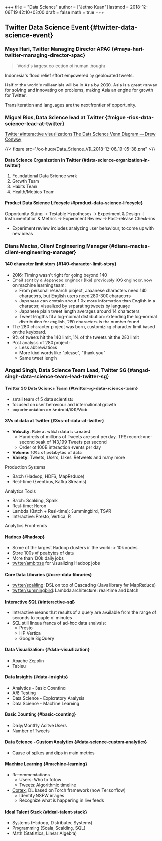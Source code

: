 +++
title = "Data Science"
author = ["Jethro Kuan"]
lastmod = 2018-12-06T19:42:10+08:00
draft = false
math = true
+++

## Twitter Data Science Event {#twitter-data-science-event}


### Maya Hari, Twitter Managing Director APAC {#maya-hari-twitter-managing-director-apac}

> World's largest collection of human thought

Indonesia's flood relief effort empowered by geolocated tweets.

Half of the world's millennials will be in Asia by 2020. Asia is a
great canvas for solving and innovating on problems, making Asia an
engine for growth for Twitter.

Transliteration and languages are the next frontier of opportunity.


### Miguel Rios, Data Science lead at Twitter {#miguel-rios-data-science-lead-at-twitter}

[Twitter #interactive visualizations](https://interactive.twitter.com/)
[The Data Science Venn Diagram — Drew Conway](http://drewconway.com/zia/2013/3/26/the-data-science-venn-diagram)

{{< figure src="/ox-hugo/Data_Science_VD_2018-12-06_19-05-38.png" >}}


#### Data Science Organization in Twitter {#data-science-organization-in-twitter}

1.  Foundational Data Science work
2.  Growth Team
3.  Habits Team
4.  Health/Metrics Team


#### Product Data Science Lifecycle {#product-data-science-lifecycle}

Opportunity Sizing -> Testable Hypotheses -> Experiment & Design ->
Instrumentation & Metrics -> Experiment Review -> Post-release
Check-ins

-   Experiment review includes analyzing user behaviour, to come up with
    new ideas


### Diana Macias, Client Engineering Manager {#diana-macias-client-engineering-manager}


#### 140 character limit story {#140-character-limit-story}

-   2016: Timing wasn't right for going beyond 140
-   Email sent by a Japanese engineer (Iku) previously iOS engineer,
    now on machine learning team:
    -   From personal research project, Japanese characters need 140 characters, but English users need
        280-300 characters
    -   Japanese can contain about 1.9x more information than English in a
        character, visualized by separating tweets by language
    -   Japanese plain tweet length averages around 14 characters
    -   Tweet lengths fit a log-normal distribution: extending the
        log-normal distribution for english, 280 characters is the number found.
-   The 280 character project was born, customizing character limit
    based on the keyboard.
-   9% of tweets hit the 140 limit, 1% of the tweets hit the 280 limit
-   Post analysis of 280 project:
    -   Less abbreviations
    -   More kind words like "please", "thank you"
    -   Same tweet length


### Angad Singh, Data Science Team Lead, Twitter SG {#angad-singh-data-science-team-lead-twitter-sg}


#### Twitter SG Data Science Team {#twitter-sg-data-science-team}

-   small team of 5 data scientists
-   focused on user behaviour and international growth
-   experimentation on Android/iOS/Web


#### 3Vs of data at Twitter {#3vs-of-data-at-twitter}

-   **Velocity**: Rate at which data is created
    -   Hundreds of millions of Tweets are sent per day. TPS record:
        one-second peak of 143,199 Tweets per second
    -   Order of 100B interaction events per day
-   **Volume**: 100s of petabytes of data
-   **Variety**: Tweets, Users, LIkes, Retweets and many more

Production Systems

-   Batch (Hadoop, HDFS, MapReduce)
-   Real-time (Eventbus, Kafka Streams)

Analytics Tools

-   Batch: Scalding, Spark
-   Real-time: Heron
-   Lambda (Batch + Real-time): Summingbird, TSAR
-   Interactive: Presto, Vertica, R

Analytics Front-ends


#### Hadoop {#hadoop}

-   Some of the largest Hadoop clusters in the world: > 10k nodes
-   Store 100s of peabytes of data
-   More than 100k daily jobs
-   [twitter/ambrose](https://github.com/twitter/ambrose) for visualizing Hadoop jobs


#### Core Data Libraries {#core-data-libraries}

-   [twitter/scalding](https://github.com/twitter/scalding): DSL on top of Cascading (Java library for MapReduce)
-   [twitter/summingbird](https://github.com/twitter/summingbird): Lambda architecture: real-time and batch


#### Interactive SQL {#interactive-sql}

-   Interactive means that results of a query are available from the
    range of seconds to couple of minutes
-   SQL still lingua franca of ad-hoc data analysis:
    -   Presto
    -   HP Vertica
    -   Google BigQuery


#### Data Visualization: {#data-visualization}

-   Apache Zepplin
-   Tableu


#### Data Insights {#data-insights}

-   Analytics - Basic Counting
-   A/B Testing
-   Data Science - Exploratory Analysis
-   Data Science - Machine Learning


#### Basic Counting {#basic-counting}

-   Daily/Monthly Acitve Users
-   Number of Tweets


#### Data Science - Custom Analytics {#data-science-custom-analytics}

-   Cause of spikes and dips in main metrics


#### Machine Learning {#machine-learning}

-   Recommendations
    -   Users: Who to follow
    -   Tweets: Algorithmic timeline
-   [Cortex](https://cortex.twitter.com/en.html), DL based on Torch framework (now Tensorflow)
    -   Identify NSFW images
    -   Recognize what is happening in live feeds


#### Ideal Talent Stack {#ideal-talent-stack}

-   Systems (Hadoop, Distributed Systems)
-   Programming (Scala, Scalding, SQL)
-   Math (Statistics, Linear Algebra)
